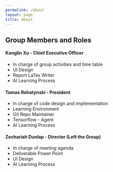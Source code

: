 ```yaml
---
permalink: /about
layout: page
title: About
---
```

## Group Members and Roles
#### Kanglin Xu - Chief Executive Officer
  * In charge of group activities and time table
  * UI Design
  * Report LaTex Writer
  * AI Learning Process
    
#### Tomas Rohatynski - President
  * In charge of code design and implementation
  * Learning Environment
  * Git Repo Maintainer
  * Tensorflow - Agent
  * AI Learning Process
    
#### Zechariah Dunlap - Director (Left the Group)
  * In charge of meeting agenda
  * Deliverable Power Point
  * UI Design
  * AI Learning Process
